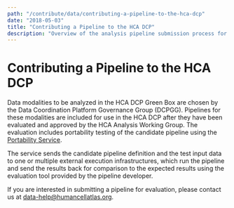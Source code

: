 ```yaml
---
path: "/contribute/data/contributing-a-pipeline-to-the-hca-dcp"
date: "2018-05-03"
title: "Contributing a Pipeline to the HCA DCP"
description: "Overview of the analysis pipeline submission process for the HCA DCP."
---
```


# Contributing a Pipeline to the HCA DCP

Data modalities to be analyzed in the HCA DCP Green Box are chosen by the Data Coordination Platform Governance Group (DCPGG). Pipelines for these modalities are included for use in the HCA DCP after they have been evaluated and approved by the HCA Analysis Working Group. The evaluation includes portability testing of the candidate pipeline using the [Portability Service](/pipelines/pipeline-portability).
 
The service sends the candidate pipeline definition and the test input data to one or multiple external execution infrastructures, which run the pipeline and send the results back for comparison to the expected results using the evaluation tool provided by the pipeline developer.

If you are interested in submitting a pipeline for evaluation, please contact us at data-help@humancellatlas.org.

